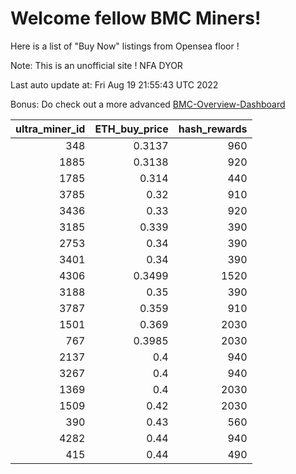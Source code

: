 # Welcome fellow BMC Miners!
Here is a list of "Buy Now" listings from Opensea floor !

Note: This is an unofficial site ! NFA DYOR

Last auto update at: Fri Aug 19 21:55:43 UTC 2022

Bonus: Do check out a more advanced [BMC-Overview-Dashboard](https://dune.com/defifunk/BMC-Overview-Dashboard)


|   ultra_miner_id |   ETH_buy_price |   hash_rewards |
|-----------------:|----------------:|---------------:|
|              348 |          0.3137 |            960 |
|             1885 |          0.3138 |            920 |
|             1785 |          0.314  |            440 |
|             3785 |          0.32   |            910 |
|             3436 |          0.33   |            920 |
|             3185 |          0.339  |            390 |
|             2753 |          0.34   |            390 |
|             3401 |          0.34   |            390 |
|             4306 |          0.3499 |           1520 |
|             3188 |          0.35   |            390 |
|             3787 |          0.359  |            910 |
|             1501 |          0.369  |           2030 |
|              767 |          0.3985 |           2030 |
|             2137 |          0.4    |            940 |
|             3267 |          0.4    |            940 |
|             1369 |          0.4    |           2030 |
|             1509 |          0.42   |           2030 |
|              390 |          0.43   |            560 |
|             4282 |          0.44   |            940 |
|              415 |          0.44   |            490 |